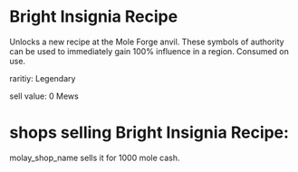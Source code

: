 # Bright Insignia Recipe

Unlocks a new recipe at the Mole Forge anvil. These symbols of authority can be used to immediately gain 100% influence in a region. Consumed on use.

raritiy: Legendary

sell value: 0 Mews

# shops selling Bright Insignia Recipe:

molay_shop_name sells it for 1000 mole cash.